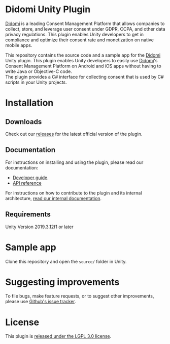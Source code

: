 Didomi Unity Plugin
==============================

[Didomi](https://www.didomi.io) is a leading Consent Management Platform that allows companies to collect, store, and leverage user consent under GDPR, CCPA, and other data privacy regulations. This plugin enables Unity developers to get in compliance and optimize their consent rate and monetization on native mobile apps.

This repository contains the source code and a sample app for the [Didomi](https://www.didomi.io) Unity
plugin. This plugin enables Unity developers to easily use [Didomi](https://www.didomi.io)'s Consent Management Platform
on Android and iOS apps without having to write Java or Objective-C code.  
The plugin provides a C# interface for collecting consent that is used by C# scripts in your Unity projects.

# Installation

## Downloads

Check out our [releases](https://github.com/didomi/unity/releases) for the latest official version of the plugin.

## Documentation

For instructions on installing and using the plugin, please read our documentation:

- [Developer guide](https://developers.didomi.io/cmp/unity-sdk).
- [API reference](https://developers.didomi.io/cmp/unity-sdk/reference)

For instructions on how to contribute to the plugin and its internal architecture, [read our internal documentation](./docs/overview.md).

## Requirements

Unity Version 2019.3.12f1 or later

# Sample app

Clone this repository and open the `source/` folder in Unity.

# Suggesting improvements

To file bugs, make feature requests, or to suggest other improvements,
please use [Github's issue tracker](https:////github.com/didomi/unity/issues).

# License

This plugin is [released under the LGPL 3.0 license](LICENSE.md).
